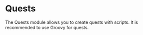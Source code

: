 # Quests

The Quests module allows you to create quests with scripts. It is recommended to use Groovy for quests.
